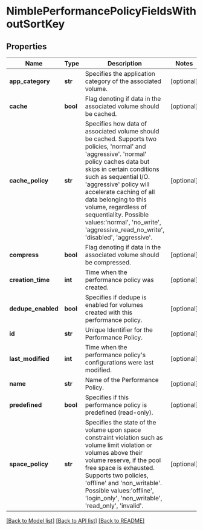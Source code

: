 # NimblePerformancePolicyFieldsWithoutSortKey

## Properties
Name | Type | Description | Notes
------------ | ------------- | ------------- | -------------
**app_category** | **str** | Specifies the application category of the associated volume. | [optional] 
**cache** | **bool** | Flag denoting if data in the associated volume should be cached. | [optional] 
**cache_policy** | **str** | Specifies how data of associated volume should be cached. Supports two policies, &#39;normal&#39; and &#39;aggressive&#39;. &#39;normal&#39; policy caches data but skips in certain conditions such as sequential I/O. &#39;aggressive&#39; policy will accelerate caching of all data belonging to this volume, regardless of sequentiality. Possible values:&#39;normal&#39;, &#39;no_write&#39;, &#39;aggressive_read_no_write&#39;, &#39;disabled&#39;, &#39;aggressive&#39;. | [optional] 
**compress** | **bool** | Flag denoting if data in the associated volume should be compressed. | [optional] 
**creation_time** | **int** | Time when the performance policy was created. | [optional] 
**dedupe_enabled** | **bool** | Specifies if dedupe is enabled for volumes created with this performance policy. | [optional] 
**id** | **str** | Unique Identifier for the Performance Policy. | [optional] 
**last_modified** | **int** | Time when the performance policy&#39;s configurations were last modified. | [optional] 
**name** | **str** | Name of the Performance Policy. | [optional] 
**predefined** | **bool** | Specifies if this performance policy is predefined (read-only). | [optional] 
**space_policy** | **str** | Specifies the state of the volume upon space constraint violation such as volume limit violation or volumes above their volume reserve, if the pool free space is exhausted. Supports two policies, &#39;offline&#39; and &#39;non_writable&#39;. Possible values:&#39;offline&#39;, &#39;login_only&#39;, &#39;non_writable&#39;, &#39;read_only&#39;, &#39;invalid&#39;. | [optional] 

[[Back to Model list]](../README.md#documentation-for-models) [[Back to API list]](../README.md#documentation-for-api-endpoints) [[Back to README]](../README.md)


